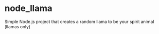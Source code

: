 # node_llama
Simple Node.js project that creates a random llama to be your spirit animal (llamas only)
